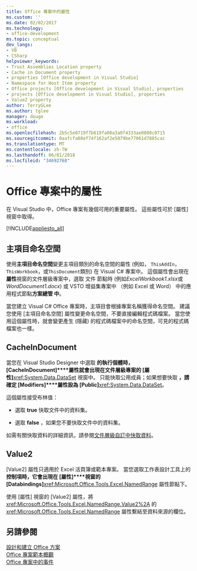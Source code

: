 ```yaml
---
title: Office 專案中的屬性
ms.custom: ''
ms.date: 02/02/2017
ms.technology:
- office-development
ms.topic: conceptual
dev_langs:
- VB
- CSharp
helpviewer_keywords:
- Trust Assemblies Location property
- Cache in Document property
- properties [Office development in Visual Studio]
- Namespace for Host Item property
- Office projects [Office development in Visual Studio], properties
- projects [Office development in Visual Studio], properties
- Value2 property
author: TerryGLee
ms.author: tglee
manager: douge
ms.workload:
- office
ms.openlocfilehash: 2b5c5e0719f7b619fa00a3a0f4333ae0080c0715
ms.sourcegitcommit: 0aafcfa08ef74f162af2e5079be77061d7885cac
ms.translationtype: MT
ms.contentlocale: zh-TW
ms.lasthandoff: 06/01/2018
ms.locfileid: "34692768"
---
```

# <a name="properties-in-office-projects"></a>Office 專案中的屬性
  在 Visual Studio 中，Office 專案有幾個可用的重要屬性。 這些屬性可於 [屬性]  視窗中取得。  
  
 [!INCLUDE[appliesto_all](../vsto/includes/appliesto-all-md.md)]  
  
## <a name="namespace-for-host-item"></a>主項目命名空間  
 使用**主項目命名空間**變更主項目類別的命名空間的屬性 (例如， `ThisAddIn`， `ThisWorkbook`，或`ThisDocument`類別) 在 Visual C# 專案中。 這個屬性會出現在**屬性**視窗的文件層級專案中，選取 文件 節點時 (例如*ExcelWorkbook1.xlsx*或*WordDocument1.docx*) 或 VSTO 增益集專案中 （例如 Excel 或 Word） 中的應用程式節點**方案總管 中**。  
  
 當您建立 Visual C# Office 專案時，主項目會根據專案名稱獲得命名空間。 建議您使用 [主項目命名空間]  屬性變更命名空間，不要直接編輯程式碼檔案。 當您使用這個屬性時，就會變更產生 (隱藏) 的程式碼檔案中的命名空間，可見的程式碼檔案也一樣。  
  
## <a name="cacheindocument"></a>CacheInDocument  
 當您在 Visual Studio Designer 中選取 **的執行個體時，[CacheInDocument]****屬性就會出現在文件層級專案的 [屬性]**<xref:System.Data.DataSet> 視窗中。 只能快取公用成員；如果想要快取 **，請確定 [Modifiers]****屬性設為 [Public]**<xref:System.Data.DataSet>。  
  
 這個屬性接受布林值：  
  
-   選取 **true** 快取文件中的資料集。  
  
-   選取 **false** ，如果您不要快取文件中的資料集。  
  
 如需有關快取資料的詳細資訊，請參閱[文件層級自訂中快取資料](../vsto/cached-data-in-document-level-customizations.md)。  
  
## <a name="value2"></a>Value2  
 [Value2]  屬性只適用於 Excel 活頁簿或範本專案。 當您選取工作表設計工具上的 **控制項時，它會出現在 [屬性]****視窗的 [Databindings]**<xref:Microsoft.Office.Tools.Excel.NamedRange> 屬性節點下。  
  
 使用 [屬性]  視窗的 [Value2]  屬性，將 <xref:Microsoft.Office.Tools.Excel.NamedRange.Value2%2A> 的 <xref:Microsoft.Office.Tools.Excel.NamedRange> 屬性繫結至資料來源的欄位。  
  
## <a name="see-also"></a>另請參閱  
 [設計和建立 Office 方案](../vsto/designing-and-creating-office-solutions.md)   
 [Office 專案範本概觀](../vsto/office-project-templates-overview.md)   
 [Office 專案中的事件](../vsto/events-in-office-projects.md)  
  
  